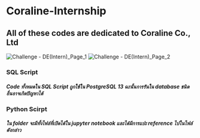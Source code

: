 # __**Coraline-Internship**__
## All of these codes are dedicated to Coraline Co., Ltd

![Challenge - DE(Intern)_Page_1](https://user-images.githubusercontent.com/65714640/211189773-fc51dfc4-3bf2-41c5-8acf-cafc4da1d3e4.jpg)
![Challenge - DE(Intern)_Page_2](https://user-images.githubusercontent.com/65714640/211189782-2bde8dae-4fb5-4ec1-9586-86f38b602e60.jpg)

### SQL Script 
##### Code ทั้งหมดใน SQL Script ถูกใช้ใน PostgreSQL 13 ฉะนั้นการรันใน database ชนิดอื่นอาจเกิดปัญหาได้

### Python Scirpt
##### ใน folder จะมีทั้งไฟล์ที่เปิดได้ใน jupyter notebook และได้มีการแปะ reference ไปในไฟล์ดังกล่าว
